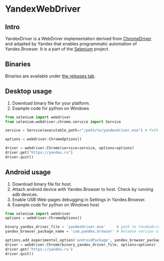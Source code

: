 # YandexWebDriver

## Intro

YandexDriver is a WebDriver implementation derived from [ChromeDriver](https://sites.google.com/a/chromium.org/chromedriver/) and adapted by Yandex that enables programmatic automation of Yandex.Browser. It is a part of the [Selenium](http://code.google.com/p/selenium) project.

## Binaries

Binaries are available under [the releases tab](https://github.com/yandex/YandexDriver/releases).

## Desktop usage
1. Download binary file for your platform.
2. Example code for python on Windows
```python
from selenium import webdriver
from selenium.webdriver.chrome.service import Service

service = Service(executable_path=r"/path/to/yandexdriver.exe") # Path to the Yandex Driver

options = webdriver.ChromeOptions()

driver = webdriver.Chrome(service=service, options=options)
driver.get("https://yandex.ru")
driver.quit()
```



## Android usage
1. Download binary file for host.
2. Attach android device with Yandex.Browser to host. Check by running adb devices.
3. Enable USB Web-pages debugging in Settings in Yandex.Browser.
4. Example code for python on Windows host
```python
from selenium import webdriver
options = webdriver.ChromeOptions()

binary_yandex_driver_file = 'yandexdriver.exe'     # path to YandexDriver
yandex_browser_package_name = 'com.yandex.browser' # Release version of Yandex.Browser

options.add_experimental_option('androidPackage', yandex_browser_package_name)
driver = webdriver.Chrome(binary_yandex_driver_file, options=options)
driver.get('https://yandex.ru')
driver.quit()
```
  
